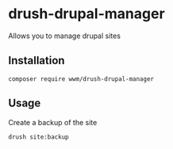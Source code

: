 # drush-drupal-manager
 Allows you to manage drupal sites

## Installation

```
composer require wwm/drush-drupal-manager
```

## Usage

Create a backup of the site

```bash
drush site:backup
```

